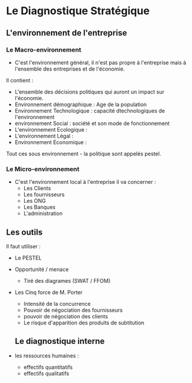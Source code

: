 # Le Diagnostique Stratégique

## L'environnement de l'entreprise

### Le Macro-environnement

- C'est l'environnement général, il n'est pas propre à l'entreprise mais à l'ensemble des entreprises et de l'économie.

Il contient :
- L'ensemble des décisions politiques qui auront un impact sur l'économie.
- Environnement démographique : Age de la population
- Environnement Technologique : capacité dtechnologiques de l'environnement
- environnement Social : société et son mode de fonctionnement
- L'environnement Ecologique :
- L'environnement Légal :
- Environnement Economique :

Tout ces sous environnement - la politique sont appelés pestel.

### Le Micro-environnement

- C'est l'environnement local à l'entreprise il va concerner :
  - Les Clients
  - Les fournisseurs
  - Les ONG
  - Les Banques
  - L'administration

## Les outils
Il faut utiliser :
- Le PESTEL
- Opportunité / menace
  - Tiré des diagrames (SWAT / FFOM)
- Les Cinq force de M. Porter
  - Intensité de la concurrence
  - Pouvoir de négociation des fournisseurs
  - pouvoir de négociation des clients
  - Le risque d'apparition des produits de subtitution

  ## Le diagnostique interne

- les ressources humaines :
  - effectifs quantitatifs
  - effectifs qualitatifs
